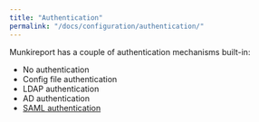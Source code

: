 ```yaml
---
title: "Authentication"
permalink: "/docs/configuration/authentication/"
---
```

Munkireport has a couple of authentication mechanisms built-in:

* No authentication
* Config file authentication
* LDAP authentication
* AD authentication
* [SAML authentication](../samlauthentication.md)
